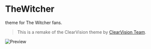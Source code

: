 # TheWitcher
theme for The Witcher fans.
> This is a remake of the ClearVision theme by [ClearVision Team](github.com/ClearVision).

![Preview](https://i.imgur.com/ijS8bO9.png)
